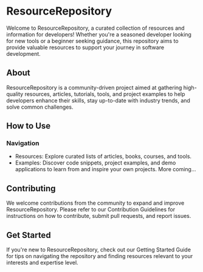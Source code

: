 # ResourceRepository
Welcome to ResourceRepository, a curated collection of resources and information for developers! Whether you're a seasoned developer looking for new tools or a beginner seeking guidance, this repository aims to provide valuable resources to support your journey in software development.

## About
ResourceRepository is a community-driven project aimed at gathering high-quality resources, articles, tutorials, tools, and project examples to help developers enhance their skills, stay up-to-date with industry trends, and solve common challenges.

## How to Use

### Navigation

* Resources: Explore curated lists of articles, books, courses, and tools.
* Examples: Discover code snippets, project examples, and demo applications to learn from and inspire your own projects.
More coming...

## Contributing
We welcome contributions from the community to expand and improve ResourceRepository. Please refer to our Contribution Guidelines for instructions on how to contribute, submit pull requests, and report issues.

## Get Started
If you're new to ResourceRepository, check out our Getting Started Guide for tips on navigating the repository and finding resources relevant to your interests and expertise level.
